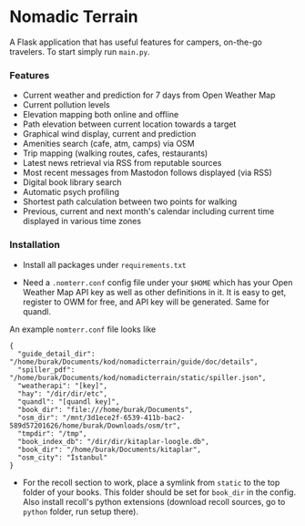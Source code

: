# Nomadic Terrain

A Flask application that has useful features for campers, on-the-go
travelers. To start simply run `main.py`.

### Features

* Current weather and prediction for 7 days from Open Weather Map
* Current pollution levels
* Elevation mapping both online and offline
* Path elevation between current location towards a target
* Graphical wind display, current and prediction
* Amenities search (cafe, atm, camps) via OSM
* Trip mapping (walking routes, cafes, restaurants)
* Latest news retrieval via RSS from reputable sources
* Most recent messages from Mastodon follows displayed (via RSS)
* Digital book library search
* Automatic psych profiling
* Shortest path calculation between two points for walking
* Previous, current and next month's calendar including current time
  displayed in various time zones

### Installation

- Install all packages under `requirements.txt`

- Need a `.nomterr.conf` config file under your `$HOME` which has your
  Open Weather Map API key as well as other definitions in it.  It is
  easy to get, register to OWM for free, and API key will be
  generated. Same for quandl.

An example `nomterr.conf` file looks like

```
{
  "guide_detail_dir": "/home/burak/Documents/kod/nomadicterrain/guide/doc/details",
  "spiller_pdf": "/home/burak/Documents/kod/nomadicterrain/static/spiller.json",
  "weatherapi": "[key]",
  "hay": "/dir/dir/etc",
  "quandl": "[quandl key]",
  "book_dir": "file:///home/burak/Documents",
  "osm_dir": "/mnt/3d1ece2f-6539-411b-bac2-589d57201626/home/burak/Downloads/osm/tr",
  "tmpdir": "/tmp",
  "book_index_db": "/dir/dir/kitaplar-loogle.db",
  "book_dir": "/home/burak/Documents/kitaplar",
  "osm_city": "İstanbul"
}
```

- For the recoll section to work, place a symlink from `static` to the
  top folder of your books. This folder should be set for `book_dir` in
  the config. Also install recoll's python extensions (download recoll sources,
  go to `python` folder, run setup there).


